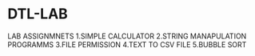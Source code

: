 # DTL-LAB
LAB ASSIGNMNETS
  1.SIMPLE CALCULATOR
    2.STRING MANAPULATION PROGRAMMS
      3.FILE PERMISSION
        4.TEXT TO CSV FILE
          5.BUBBLE SORT
  
